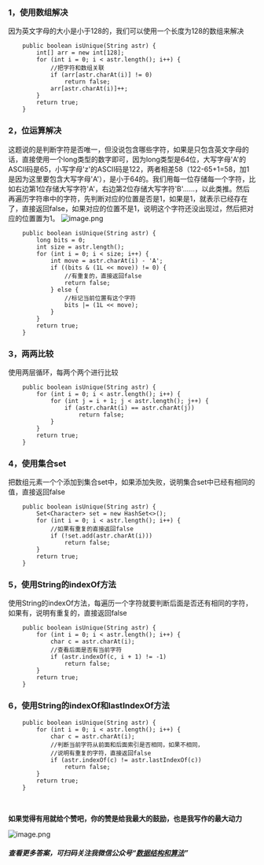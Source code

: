 
### 1，使用数组解决
因为英文字母的大小是小于128的，我们可以使用一个长度为128的数组来解决
```
    public boolean isUnique(String astr) {
        int[] arr = new int[128];
        for (int i = 0; i < astr.length(); i++) {
            //把字符和数组关联
            if (arr[astr.charAt(i)] != 0)
                return false;
            arr[astr.charAt(i)]++;
        }
        return true;
    }
```

### 2，位运算解决
这题说的是判断字符是否唯一，但没说包含哪些字符，如果是只包含英文字母的话，直接使用一个long类型的数字即可，因为long类型是64位，大写字母'A'的ASCII码是65，小写字母'z'的ASCII码是122，两者相差58（122-65+1=58，加1是因为这里要包含大写字母'A'），是小于64的。我们用每一位存储每一个字符，比如右边第1位存储大写字符'A'，右边第2位存储大写字符'B'……，以此类推。然后再遍历字符串中的字符，先判断对应的位置是否是1，如果是1，就表示已经存在了，直接返回false，如果对应的位置不是1，说明这个字符还没出现过，然后把对应的位置置为1。
![image.png](https://pic.leetcode-cn.com/1600614468-NoGrLg-image.png)


```
    public boolean isUnique(String astr) {
        long bits = 0;
        int size = astr.length();
        for (int i = 0; i < size; i++) {
            int move = astr.charAt(i) - 'A';
            if ((bits & (1L << move)) != 0) {
                //有重复的，直接返回false
                return false;
            } else {
                //标记当前位置有这个字符
                bits |= (1L << move);
            }
        }
        return true;
    }
```


### 3，两两比较
使用两层循环，每两个两个进行比较
```
    public boolean isUnique(String astr) {
        for (int i = 0; i < astr.length(); i++) {
            for (int j = i + 1; j < astr.length(); j++) {
                if (astr.charAt(i) == astr.charAt(j))
                    return false;
            }
        }
        return true;
    }
```

### 4，使用集合set
把数组元素一个个添加到集合set中，如果添加失败，说明集合set中已经有相同的值，直接返回false
```
    public boolean isUnique(String astr) {
        Set<Character> set = new HashSet<>();
        for (int i = 0; i < astr.length(); i++) {
            //如果有重复的直接返回false
            if (!set.add(astr.charAt(i)))
                return false;
        }
        return true;
    }
```

### 5，使用String的indexOf方法
使用String的indexOf方法，每遍历一个字符就要判断后面是否还有相同的字符，如果有，说明有重复的，直接返回false
```
    public boolean isUnique(String astr) {
        for (int i = 0; i < astr.length(); i++) {
            char c = astr.charAt(i);
            //查看后面是否有当前字符
            if (astr.indexOf(c, i + 1) != -1)
                return false;
        }
        return true;
    }
```


### 6，使用String的indexOf和lastIndexOf方法

```
    public boolean isUnique(String astr) {
        for (int i = 0; i < astr.length(); i++) {
            char c = astr.charAt(i);
            //判断当前字符从前面和后面索引是否相同，如果不相同，
            //说明有重复的字符，直接返回false
            if (astr.indexOf(c) != astr.lastIndexOf(c))
                return false;
        }
        return true;
    }
```

<br>

**如果觉得有用就给个赞吧，你的赞是给我最大的鼓励，也是我写作的最大动力**

![image.png](https://pic.leetcode-cn.com/d56a80459005b444404d2ad6fbaabdabecd2b9ed3cb2cf432e570c315ae2fcf7-image.png)
##### 查看更多答案，可扫码关注我微信公众号“**[数据结构和算法](https://img-blog.csdnimg.cn/20200807155236311.png)**”